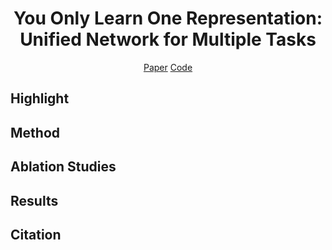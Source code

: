 <div align="center">

You Only Learn One Representation: Unified Network for Multiple Tasks
=============================

<div align="center">
	<a href="data/yolor.pdf">Paper</a>
    <a href="https://github.com/WongKinYiu/yolor">Code</a>
</div>
</div>


## Highlight


## Method


## Ablation Studies


## Results


## Citation
